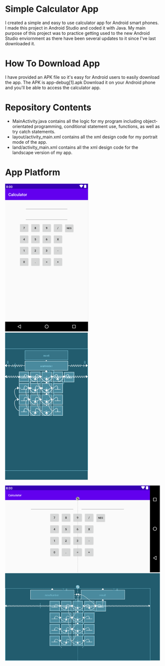 # Simple Calculator App
I created a simple and easy to use calculator app for Android smart phones. I made this project in Android Studio and coded it with Java. My main purpose of this project was to practice getting used to the new Android Studio enviornment as there have been several updates to it since I've last downloaded it. 

# How To Download App
I have provided an APK file so it's easy for Android users to easily download the app. The APK is app-debug[1].apk
Download it on your Android phone and you'll be able to access the calculator app. 

# Repository Contents
- MainActivity.java contains all the logic for my program including object-orientated programming, conditional statement use, functions, as well as try catch statements. 
- layout/activity_main.xml contains all the xml design code for my portrait mode of the app.
- land/activity_main.xml contains all the xml design code for the landscape version of my app. 

# App Platform

![](ss1.png) ![](bp1.png)

![](screenshot.png)
![](bp2.png)
